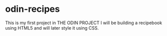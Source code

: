 # odin-recipes
This is my first project in THE ODIN PROJECT
I will be building a recipebook using HTML5 and will later style it using CSS.